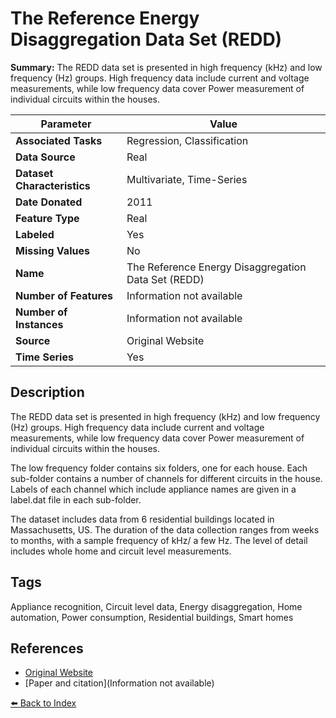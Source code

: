 # The Reference Energy Disaggregation Data Set (REDD)

**Summary:** The REDD data set is presented in high frequency (kHz) and low frequency (Hz) groups. High frequency data include current and voltage measurements, while low frequency data cover Power measurement of individual circuits within the houses.

| Parameter | Value |
| --- | --- |
| **Associated Tasks** | Regression, Classification |
| **Data Source** | Real |
| **Dataset Characteristics** | Multivariate, Time-Series |
| **Date Donated** | 2011 |
| **Feature Type** | Real |
| **Labeled** | Yes |
| **Missing Values** | No |
| **Name** | The Reference Energy Disaggregation Data Set (REDD) |
| **Number of Features** | Information not available |
| **Number of Instances** | Information not available |
| **Source** | Original Website |
| **Time Series** | Yes |

## Description

The REDD data set is presented in high frequency (kHz) and low frequency (Hz) groups. High frequency data include current and voltage measurements, while low frequency data cover Power measurement of individual circuits within the houses.

The low frequency folder contains six folders, one for each house. Each sub-folder contains a number of channels for different circuits in the house. Labels of each channel which include appliance names are given in a label.dat file in each sub-folder.

The dataset includes data from 6 residential buildings located in Massachusetts, US. The duration of the data collection ranges from weeks to months, with a sample frequency of kHz/ a few Hz. The level of detail includes whole home and circuit level measurements.

## Tags

Appliance recognition, Circuit level data, Energy disaggregation, Home automation, Power consumption, Residential buildings, Smart homes

## References

- [Original Website](http://redd.csail.mit.edu)
- [Paper and citation](Information not available)

[⬅️ Back to Index](../README.md)
